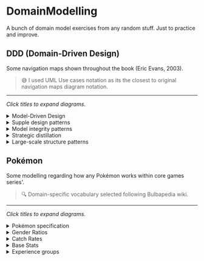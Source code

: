 # DomainModelling
A bunch of domain model exercises from any random stuff. Just to practice and improve.

## DDD (Domain-Driven Design)

Some navigation maps shown throughout the book (Eric Evans, 2003).
 
>😅 I used UML Use cases notation as its the closest to original navigation maps diagram notation.

---

_Click titles to expand diagrams_.

<details><summary>Model-Driven Design</summary>

![](DDD/ModelDrivenDesign.png)
</details>

<details><summary>Supple design patterns</summary>

![](DDD/SuppleDesignPatterns.png)
</details>

<details><summary>Model integrity patterns</summary>

![](DDD/ModelIntegrityPatterns.png)
</details>

<details><summary>Strategic distillation</summary>

![](DDD/StrategicDistillation.png)
</details>

<details><summary>Large-scale structure patterns</summary>

![](DDD/LargescaleStructurePatterns.png)
</details>


## Pokémon

Some modelling regarding how any Pokémon works within core games series'.

> 🔍 Domain-specific vocabulary selected following Bulbapedia wiki.

---

_Click titles to expand diagrams_.

<details><summary>Pokémon specification</summary>

Any Pokémon creature belongs to just one Pokémon species.  
So, specie specification is following by all its members.

This is, from a basic point of view, how a specie is defined.
![](Pokemon/Creatures_specification.png)
</details>

<details><summary>Gender Ratios</summary>

Whether a pokémon is genderless, female or male is specified by its specie gender distribution.

![](Pokemon/GenderRatios.png)
</details>

<details><summary>Catch Rates</summary>

When trying to catch a wild Pokémon, its specie catch rate is just one of many parameters taking account of. 
Species' catch rates are specified by a positive number up to 255.
 - It is, a Pokémon species with 255 catch rate is at the highest rank likely to be caught.
 - Although any specie has its own catch rate, they conform some equivalence classes regarding what “kind of specie” it is, wherein all those species usually share the very same catch rate value. 

![](Pokemon/CatchRates.png)
</details>

<details><summary>Base Stats</summary>

Any Pokémon grows from a base stats its specie owns.  
One base stat is a whole number up to 255.

 - Only in Generation I, “Special” stat surrounded both attack and defense of special techniques (not-physical ones).
 - Throughout Generation II and further, Special split in attack and defense.

![](Pokemon/Stats.png)
</details>

<details><summary>Experience groups</summary>

These are a tough one.  
While the value which better represents a Pokémon growth is its Level, from a design point of view it's not but its total adquired experience.  
That is, a concrete Pokémon value is computed from the total experience points it has gained among all its battles.

The way this experience is translated to Pokémon levels comes from a function.  
This is where Experience Groups come into play.  
Any Experience Group defines the min experience a Pokémon needs to reach any level. To put it another way, the experience group set the lowest value of experience for any Pokémon level.

![](Pokemon/ExperienceGroupSchemes.png)

From Bulbapedia, these three graphs show how each of the six groups are related to level.  
(Erratic and Fluctuating were both introduced latter with Generation II).

![](Pokemon/BulbapediaGraphs/ExperienceGroups-ExpGraphLv100.png)
![](Pokemon/BulbapediaGraphs/ExperienceGroups-ExpToLevelCubed.webp)
![](Pokemon/BulbapediaGraphs/ExperienceGroups-ExpToNextLevel.png)
</details>
